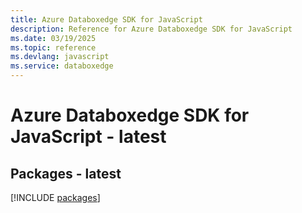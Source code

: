 ```yaml
---
title: Azure Databoxedge SDK for JavaScript
description: Reference for Azure Databoxedge SDK for JavaScript
ms.date: 03/19/2025
ms.topic: reference
ms.devlang: javascript
ms.service: databoxedge
---
```

# Azure Databoxedge SDK for JavaScript - latest
## Packages - latest
[!INCLUDE [packages](databoxedge-index.md)]